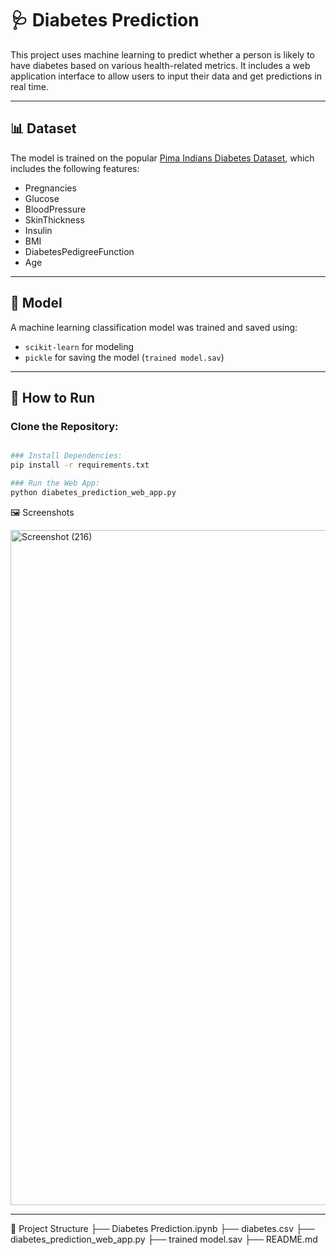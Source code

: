 # 🩺 Diabetes Prediction

This project uses machine learning to predict whether a person is likely to have diabetes based on various health-related metrics. It includes a web application interface to allow users to input their data and get predictions in real time.

---

## 📊 Dataset

The model is trained on the popular [Pima Indians Diabetes Dataset](https://www.kaggle.com/datasets/uciml/pima-indians-diabetes-database), which includes the following features:
- Pregnancies
- Glucose
- BloodPressure
- SkinThickness
- Insulin
- BMI
- DiabetesPedigreeFunction
- Age

---

## 🧠 Model

A machine learning classification model was trained and saved using:
- `scikit-learn` for modeling
- `pickle` for saving the model (`trained model.sav`)

---

## 🚀 How to Run

### Clone the Repository:
```bash

### Install Dependencies:
pip install -r requirements.txt

### Run the Web App:
python diabetes_prediction_web_app.py

```
🖼️ Screenshots

<img width="1920" height="1080" alt="Screenshot (216)" src="https://github.com/user-attachments/assets/dd75e671-b039-463d-8735-a3182e10212d" />

----
📁 Project Structure
├── Diabetes Prediction.ipynb
├── diabetes.csv
├── diabetes_prediction_web_app.py
├── trained model.sav
├── README.md

